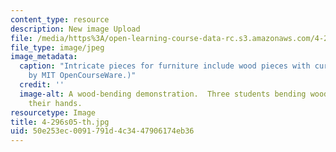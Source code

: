 ```yaml
---
content_type: resource
description: New image Upload
file: /media/https%3A/open-learning-course-data-rc.s3.amazonaws.com/4-296-furniture-making-spring-2005/50e253ec0091791d4c3447906174eb36_4-296s05-th.jpg
file_type: image/jpeg
image_metadata:
  caption: "Intricate pieces for furniture include wood pieces with curvature. (Image\_\
    by MIT OpenCourseWare.)"
  credit: ''
  image-alt: A wood-bending demonstration.  Three students bending wooden strips with
    their hands.
resourcetype: Image
title: 4-296s05-th.jpg
uid: 50e253ec-0091-791d-4c34-47906174eb36
---
```

